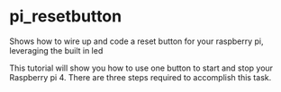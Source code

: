 # pi_resetbutton
Shows how to wire up and code a reset button for your raspberry pi, leveraging the built in led

This tutorial will show you how to use one button to start and stop your Raspberry pi 4.  There are three steps required to accomplish this task.


